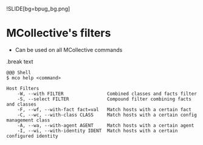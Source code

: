 !SLIDE[bg=bpug_bg.png]

# MCollective's filters #

* Can be used on all MCollective commands

.break text

    @@@ Shell
    $ mco help <command>
    
    Host Filters
        -W, --with FILTER                Combined classes and facts filter
        -S, --select FILTER              Compound filter combining facts and classes
        -F, --wf, --with-fact fact=val   Match hosts with a certain fact
        -C, --wc, --with-class CLASS     Match hosts with a certain config management class
        -A, --wa, --with-agent AGENT     Match hosts with a certain agent
        -I, --wi, --with-identity IDENT  Match hosts with a certain configured identity
